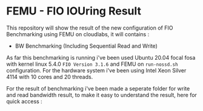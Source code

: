 # FEMU - FIO IOUring Result
This repository will show the result of the new configuration of FIO  Benchmarking using FEMU on cloudlabs, it will contains : 
- BW Benchmarking (Including Sequential Read and Write)

As far this benchmarking is running i've been used Ubuntu 20.04 focal fosa with kernel linux 5.4.0 ``FIO Version 3.1.6`` and FEMU on ``run-nossd.sh`` configuration. For the hardware system i've been using Intel Xeon Silver 4114 with 10 cores and 20 threads. 

For the result of benchmarking i've been made a seperate folder for write and read bandwidth result, to make it easy to understand the result, here for quick access :

